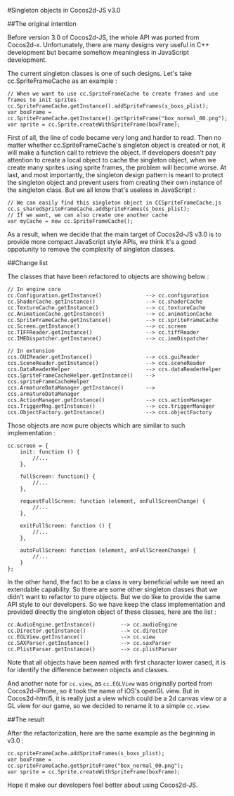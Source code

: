 #Singleton objects in Cocos2d-JS v3.0

##The original intention

Before version 3.0 of Cocos2d-JS, the whole API was ported from Cocos2d-x. Unfortunately, there are many designs very useful in C++ development but became somehow meaningless in JavaScript development. 

The current singleton classes is one of such designs. Let's take cc.SpriteFrameCache as an example :

```
// When we want to use cc.SpriteFrameCache to create frames and use frames to init sprites
cc.SpriteFrameCache.getInstance().addSpriteFrames(s_boxs_plist);
var boxFrame = cc.SpriteFrameCache.getInstance().getSpriteFrame("box_normal_00.png");
var sprite = cc.Sprite.createWithSpriteFrame(boxFrame);
```

First of all, the line of code became very long and harder to read. Then no matter whether cc.SpriteFrameCache's singleton object is created or not, it will make a function call to retrieve the object. If developers doesn't pay attention to create a local object to cache the singleton object, when we create many sprites using sprite frames, the problem will become worse. At last, and most importantly, the singleton design pattern is meant to protect the singleton object and prevent users from creating their own instance of the singleton class. But we all know that's useless in JavaScript :

```
// We can easily find this singleton object in CCSpriteFrameCache.js
cc.s_sharedSpriteFrameCache.addSpriteFrames(s_boxs_plist);
// If we want, we can also create one another cache
var myCache = new cc.SpriteFrameCache();
```

As a result, when we decide that the main target of Cocos2d-JS v3.0 is to provide more compact JavaScript style APIs, we think it's a good oppotunity to remove the complexity of singleton classes.

##Change list

The classes that have been refactored to objects are showing below :

```
// In engine core
cc.Configuration.getInstance()              --> cc.configuration
cc.ShaderCache.getInstance()                --> cc.shaderCache
cc.TextureCache.getInstance()               --> cc.textureCache
cc.AnimationCache.getInstance()             --> cc.animationCache
cc.SpriteFrameCache.getInstance()           --> cc.spriteFrameCache
cc.Screen.getInstance()                     --> cc.screen
cc.TIFFReader.getInstance()                 --> cc.tiffReader
cc.IMEDispatcher.getInstance()              --> cc.imeDispatcher

// In extension
ccs.GUIReader.getInstance()                 --> ccs.guiReader
ccs.SceneReader.getInstance()               --> ccs.sceneReader
ccs.DataReaderHelper                        --> ccs.dataReaderHelper
ccs.SpriteFrameCacheHelper.getInstance()    --> ccs.spriteFrameCacheHelper
ccs.ArmatureDataManager.getInstance()       --> ccs.armatureDataManager
ccs.ActionManager.getInstance()             --> ccs.actionManager
ccs.TriggerMng.getInstance()                --> ccs.triggerManager
ccs.ObjectFactory.getInstance()             --> ccs.objectFactory
```

Those objects are now pure objects which are similar to such implementation :

```
cc.screen = {
    init: function () {
	    //...
    },

    fullScreen: function() {
	    //...
    },

    requestFullScreen: function (element, onFullScreenChange) {
	    //...
    },

    exitFullScreen: function () {
        //...
    },

    autoFullScreen: function (element, onFullScreenChange) {
	    //...
    }
};
```

In the other hand, the fact to be a class is very beneficial while we need an extendable capability. So there are some other singleton classes that we didn't want to refactor to pure objects. But we do like to provide the same API style to our developers. So we have keep the class implementation and provided directly the singleton object of these classes, here are the list :

```
cc.AudioEngine.getInstance()        --> cc.audioEngine
cc.Director.getInstance()           --> cc.director
cc.EGLView.getInstance()            --> cc.view
cc.SAXParser.getInstance()          --> cc.saxParser
cc.PlistParser.getInstance()        --> cc.plistParser
```

Note that all objects have been named with first character lower cased, it is for identify the difference between objects and classes.

And another note for `cc.view`, as `cc.EGLView` was originally ported from Cocos2d-iPhone, so it took the name of iOS's openGL view. But in Cocos2d-html5, it is really just a view which could be a 2d canvas view or a GL view for our game, so we decided to rename it to a simple `cc.view`.

##The result

After the refactorization, here are the same example as the beginning in v3.0 : 

```
cc.spriteFrameCache.addSpriteFrames(s_boxs_plist);
var boxFrame = cc.spriteFrameCache.getSpriteFrame("box_normal_00.png");
var sprite = cc.Sprite.createWithSpriteFrame(boxFrame);
```

Hope it make our developers feel better about using Cocos2d-JS.